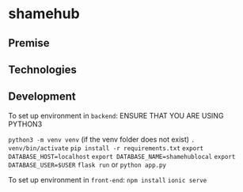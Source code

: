 # shamehub

## Premise

## Technologies

## Development

To set up environment in `backend`:
ENSURE THAT YOU ARE USING PYTHON3

`python3 -m venv venv` (if the venv folder does not exist)
`. venv/bin/activate`
`pip install -r requirements.txt`
`export DATABASE_HOST=localhost`
`export DATABASE_NAME=shamehublocal`
`export DATABASE_USER=$USER`
`flask run` or `python app.py`

To set up environment in `front-end`:
`npm install`
`ionic serve`
